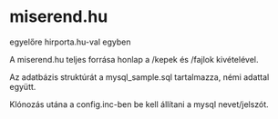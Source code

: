 miserend.hu
========
egyelőre hirporta.hu-val egyben

A miserend.hu teljes forrása honlap a /kepek és /fajlok kivételével.

Az adatbázis struktúrát a mysql_sample.sql tartalmazza, némi adattal együtt.

Klónozás utána a config.inc-ben be kell állítani a mysql nevet/jelszót.
